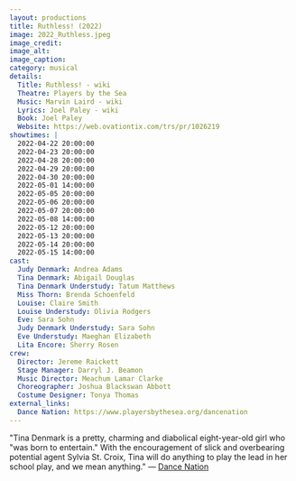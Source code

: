 ```yaml
---
layout: productions
title: Ruthless! (2022)
image: 2022_Ruthless.jpeg
image_credit: 
image_alt:
image_caption:
category: musical
details:
  Title: Ruthless! - wiki
  Theatre: Players by the Sea
  Music: Marvin Laird - wiki
  Lyrics: Joel Paley - wiki
  Book: Joel Paley
  Website: https://web.ovationtix.com/trs/pr/1026219
showtimes: |
  2022-04-22 20:00:00
  2022-04-23 20:00:00
  2022-04-28 20:00:00
  2022-04-29 20:00:00
  2022-04-30 20:00:00
  2022-05-01 14:00:00
  2022-05-05 20:00:00
  2022-05-06 20:00:00
  2022-05-07 20:00:00
  2022-05-08 14:00:00
  2022-05-12 20:00:00
  2022-05-13 20:00:00
  2022-05-14 20:00:00
  2022-05-15 14:00:00
cast:
  Judy Denmark: Andrea Adams
  Tina Denmark: Abigail Douglas
  Tina Denmark Understudy: Tatum Matthews
  Miss Thorn: Brenda Schoenfeld
  Louise: Claire Smith
  Louise Understudy: Olivia Rodgers
  Eve: Sara Sohn
  Judy Denmark Understudy: Sara Sohn
  Eve Understudy: Maeghan Elizabeth
  Lita Encore: Sherry Rosen
crew:
  Director: Jereme Raickett
  Stage Manager: Darryl J. Beamon
  Music Director: Meachum Lamar Clarke
  Choreographer: Joshua Blackswan Abbott
  Costume Designer: Tonya Thomas
external_links:
  Dance Nation: https://www.playersbythesea.org/dancenation
---
```

"Tina Denmark is a pretty, charming and diabolical eight-year-old girl who "was born to entertain." With the encouragement of slick and overbearing potential agent Sylvia St. Croix, Tina will do anything to play the lead in her school play, and we mean anything." — [Dance Nation](https://www.playersbythesea.org/dancenation)
